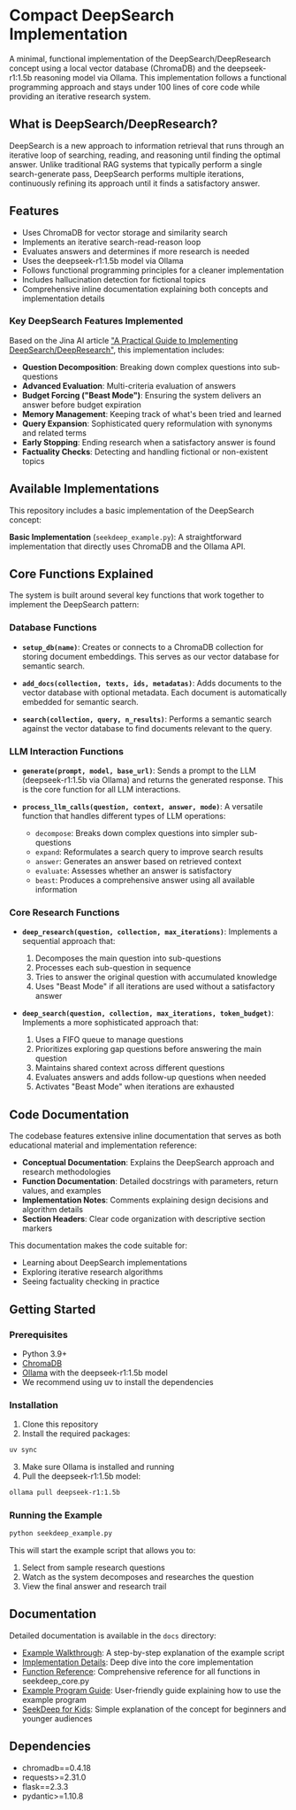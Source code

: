 # Compact DeepSearch Implementation

A minimal, functional implementation of the DeepSearch/DeepResearch concept using a local vector database (ChromaDB) and the deepseek-r1:1.5b reasoning model via Ollama. This implementation follows a functional programming approach and stays under 100 lines of core code while providing an iterative research system.

## What is DeepSearch/DeepResearch?

DeepSearch is a new approach to information retrieval that runs through an iterative loop of searching, reading, and reasoning until finding the optimal answer. Unlike traditional RAG systems that typically perform a single search-generate pass, DeepSearch performs multiple iterations, continuously refining its approach until it finds a satisfactory answer.

## Features

- Uses ChromaDB for vector storage and similarity search
- Implements an iterative search-read-reason loop
- Evaluates answers and determines if more research is needed
- Uses the deepseek-r1:1.5b model via Ollama
- Follows functional programming principles for a cleaner implementation
- Includes hallucination detection for fictional topics
- Comprehensive inline documentation explaining both concepts and implementation details

### Key DeepSearch Features Implemented

Based on the Jina AI article ["A Practical Guide to Implementing DeepSearch/DeepResearch"](https://jina.ai/news/a-practical-guide-to-implementing-deepsearch-deepresearch/), this implementation includes:

- **Question Decomposition**: Breaking down complex questions into sub-questions
- **Advanced Evaluation**: Multi-criteria evaluation of answers
- **Budget Forcing ("Beast Mode")**: Ensuring the system delivers an answer before budget expiration
- **Memory Management**: Keeping track of what's been tried and learned
- **Query Expansion**: Sophisticated query reformulation with synonyms and related terms
- **Early Stopping**: Ending research when a satisfactory answer is found
- **Factuality Checks**: Detecting and handling fictional or non-existent topics

## Available Implementations

This repository includes a basic implementation of the DeepSearch concept:

**Basic Implementation** (`seekdeep_example.py`): A straightforward implementation that directly uses ChromaDB and the Ollama API.

## Core Functions Explained

The system is built around several key functions that work together to implement the DeepSearch pattern:

### Database Functions

- **`setup_db(name)`**: Creates or connects to a ChromaDB collection for storing document embeddings. This serves as our vector database for semantic search.

- **`add_docs(collection, texts, ids, metadatas)`**: Adds documents to the vector database with optional metadata. Each document is automatically embedded for semantic search.

- **`search(collection, query, n_results)`**: Performs a semantic search against the vector database to find documents relevant to the query.

### LLM Interaction Functions

- **`generate(prompt, model, base_url)`**: Sends a prompt to the LLM (deepseek-r1:1.5b via Ollama) and returns the generated response. This is the core function for all LLM interactions.

- **`process_llm_calls(question, context, answer, mode)`**: A versatile function that handles different types of LLM operations:
  - `decompose`: Breaks down complex questions into simpler sub-questions
  - `expand`: Reformulates a search query to improve search results
  - `answer`: Generates an answer based on retrieved context
  - `evaluate`: Assesses whether an answer is satisfactory
  - `beast`: Produces a comprehensive answer using all available information

### Core Research Functions

- **`deep_research(question, collection, max_iterations)`**: Implements a sequential approach that:
  1. Decomposes the main question into sub-questions
  2. Processes each sub-question in sequence
  3. Tries to answer the original question with accumulated knowledge
  4. Uses "Beast Mode" if all iterations are used without a satisfactory answer

- **`deep_search(question, collection, max_iterations, token_budget)`**: Implements a more sophisticated approach that:
  1. Uses a FIFO queue to manage questions
  2. Prioritizes exploring gap questions before answering the main question
  3. Maintains shared context across different questions
  4. Evaluates answers and adds follow-up questions when needed
  5. Activates "Beast Mode" when iterations are exhausted

## Code Documentation

The codebase features extensive inline documentation that serves as both educational material and implementation reference:

- **Conceptual Documentation**: Explains the DeepSearch approach and research methodologies
- **Function Documentation**: Detailed docstrings with parameters, return values, and examples
- **Implementation Notes**: Comments explaining design decisions and algorithm details
- **Section Headers**: Clear code organization with descriptive section markers

This documentation makes the code suitable for:
- Learning about DeepSearch implementations
- Exploring iterative research algorithms
- Seeing factuality checking in practice

## Getting Started

### Prerequisites

- Python 3.9+
- [ChromaDB](https://docs.trychroma.com/)
- [Ollama](https://ollama.ai/) with the deepseek-r1:1.5b model
- We recommend using uv to install the dependencies

### Installation

1. Clone this repository
2. Install the required packages:
```bash
uv sync
```
3. Make sure Ollama is installed and running
4. Pull the deepseek-r1:1.5b model:
```bash
ollama pull deepseek-r1:1.5b
```

### Running the Example

```bash
python seekdeep_example.py
```

This will start the example script that allows you to:
1. Select from sample research questions
2. Watch as the system decomposes and researches the question
3. View the final answer and research trail

## Documentation

Detailed documentation is available in the `docs` directory:

- [Example Walkthrough](docs/example_walkthrough.md): A step-by-step explanation of the example script
- [Implementation Details](docs/implementation_details.md): Deep dive into the core implementation
- [Function Reference](docs/function_reference.md): Comprehensive reference for all functions in seekdeep_core.py
- [Example Program Guide](docs/seekdeep_example_guide.md): User-friendly guide explaining how to use the example program
- [SeekDeep for Kids](docs/seekdeep_for_kids.md): Simple explanation of the concept for beginners and younger audiences

## Dependencies

- chromadb==0.4.18
- requests>=2.31.0
- flask==2.3.3
- pydantic>=1.10.8 